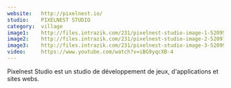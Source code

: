 ```yaml
---
website:   http://pixelnest.io/
studio:    PIXELNEST STUDIO
category:  village
image1:    http://files.intrazik.com/231/pixelnest-studio-image-1-52095-5017-20180416-114945.png
image2:    http://files.intrazik.com/231/pixelnest-studio-image-2-52097-5017-20180416-114945.png
image3:    http://files.intrazik.com/231/pixelnest-studio-image-3-52099-5017-20180416-114946.png
video:     https://www.youtube.com/watch?v=iBG9yqcXB-4
---
```


Pixelnest Studio est un studio de développement de jeux, d'applications et sites webs.
